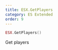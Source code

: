 ```yaml
---
title: ESX.GetPlayers
category: ES Extended
order: 9
---
```


```lua
ESX.GetPlayers()
```

Get players

